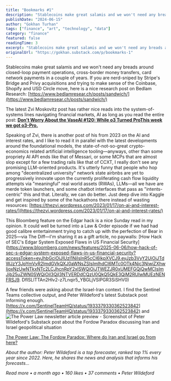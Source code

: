 ```yaml
---
title: "Bookmarks #1"
description: "Stablecoins make great salamis and we won't need any breads around closed-loop payment operations, cross-border money transfers, card network payments in a couple of years."
publishDate: "2024-06-15"
author: "Gokhan Turhan"
tags: ["finance", "art", "technology", "data"]
category: "finance"
featured: false
readingTime: 3
excerpt: "Stablecoins make great salamis and we won't need any breads around closed-loop payment operations, cross-border money transfers, card network payments in a couple of years. If you are nerd-sniped by S..."
originalUrl: "https://gokhan.substack.com/p/bookmarks-1"
---
```


Stablecoins make great salamis and we won't need any breads around closed-loop payment operations, cross-border money transfers, card network payments in a couple of years. If you are nerd-sniped by Stripe's Bridge and Privy acquisitions and trying to make sense of the Coinbase, Shopify and USD Circle move, here is a nice research post on Bedlam Research: [https://www.bedlamresear.ch/posts/sandwich/](https://www.bedlamresear.ch/posts/sandwich/)

The latest Zvi Moskovitz post has rather nice reads into the system-of-systems lines navigating financial markets, AI as long as you read the entire post: 
**[Don't Worry About the VaseAI #120: While o3 Turned ProThis week we got o3-Pro.](https://thezvi.substack.com/p/ai-120-while-o3-turned-pro)**

Speaking of Zvi, there is another post of his from 2023 on the AI and interest rates, and I like to read it in parallel with the latest developments around the foundational models, the state-of-not-so-great crypto-economics related artificial intelligence tooling—anyways, other than some propriety AI API ends like that of Messari, or some MCPs that are almost slop except for a few trading rails like that of CCXT, I really don't see any promising LLM-oriented products. It's utterly funny that people who hop among "decentralized university" network state airbnbs are yet to progressively innovate upon the currently proliferating cash flow liquidity attempts via "meaningful" real world assets (RWAs), LLMs—all we have are merde token launchers, and some chatbot interfaces that pass as "intents-centric" this and that. Literally, we can do better. Just deep dive into Kaggle and get inspired by some of the hackathons there instead of wasting resources: [https://thezvi.wordpress.com/2023/01/17/on-ai-and-interest-rates/](https://thezvi.wordpress.com/2023/01/17/on-ai-and-interest-rates/)

This Bloomberg feature on the Edgar hack is a nice Sunday read in my opinion. It could well be turned into a Law & Order episode if we had had good calibre entertainment trying to catch up with the perfection of Bear in 2025—via The Diff—I'm sharing it as a gift article, no paywalls: [How Hack of SEC's Edgar System Exposed Flaws in US Financial Security](https://www.bloomberg.com/news/features/2025-06-06/how-hack-of-sec-s-edgar-system-exposed-flaws-in-us-financial-security?accessToken=eyJhbGciOiJIUzI1NiIsInR5cCI6IkpXVCJ9.eyJzb3VyY2UiOiJTdWJzY3JpYmVyR2lmdGVkQXJ0aWNsZSIsImlhdCI6MTc0OTk4Njc3NiwiZXhwIjoxNzUwNTkxNTc2LCJhcnRpY2xlSWQiOiJTWEZJR0xUMEFGQjQwMCIsImJjb25uZWN0SWQiOiI3QjI3NTVERDdCQzU0QkQ5QkE3QjM2RUIwMUEzNENFRSJ9. DfISLlTTAn2Hlv2-z7Lnqir5_YBGLjVSlPGR3SiSHV0)

A few friends were asking about the Israel-Iran context. I find the Sentinel Teams collective output, and Peter Wildeford's latest Substack post informing enough. [https://x.com/SentinelTeamHQ/status/1933379330362523842](https://x.com/SentinelTeamHQ/status/1933379330362523842) and 
![The Power Law newsletter article preview - Screenshot of Peter Wildeford's Substack post about the Fordow Paradox discussing Iran and Israel geopolitical situation](/blog/images/bookmarks-1-1752996703763.png)

[The Power Law: The Fordow Paradox: Where do Iran and Israel go from here?](https://peterwildeford.substack.com/p/the-fordow-paradox-where-do-iran)

*About the author: Peter Wildeford is a top forecaster, ranked top 1% every year since 2022. Here, he shares the news and analysis that informs his forecasts…*

*Read more • a month ago • 160 likes • 37 comments • Peter Wildeford*